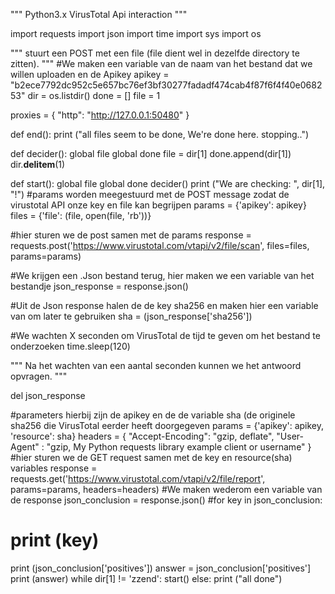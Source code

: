 """
Python3.x
VirusTotal Api interaction
"""

import requests
import json
import time
import sys
import os

"""
stuurt een POST met een file (file dient wel in dezelfde directory te zitten).
"""
#We maken een variable van de naam van het bestand dat we willen uploaden en de Apikey
apikey = "b2ece7792dc952c5e657bc76ef3bf30277fadadf474cab4f87f6f4f40e068253"
dir = os.listdir()
done = []
file = 1

proxies = {
  "http": "http://127.0.0.1:50480"
  }

def end():
  print ("all files seem to be done, We're done here. stopping..")


def decider():
  global file
  global done
  file = dir[1]
  done.append(dir[1])
  dir.__delitem__(1)

def start():
  global file
  global done
  decider()
  print ("We are checking: ", dir[1], "!")
  #params worden meegestuurd met de POST message zodat de virustotal API onze key en file kan begrijpen
  params = {'apikey': apikey}
  files = {'file': (file, open(file, 'rb'))}

  #hier sturen we de post samen met de params
  response = requests.post('https://www.virustotal.com/vtapi/v2/file/scan', files=files, params=params)

  #We krijgen een .Json bestand terug, hier maken we een variable van het bestandje
  json_response = response.json()

  #Uit de Json response halen de de key sha256 en maken hier een variable van om later te gebruiken
  sha = (json_response['sha256'])

  #We wachten X seconden om VirusTotal de tijd te geven om het bestand te onderzoeken
  time.sleep(120)

  """
  Na het wachten van een aantal seconden kunnen we het antwoord opvragen.
  """

  del json_response

  #parameters hierbij zijn de apikey en de de variable sha (de originele sha256 die VirusTotal eerder heeft doorgegeven
  params = {'apikey': apikey, 'resource': sha}
  headers = {
    "Accept-Encoding": "gzip, deflate",
    "User-Agent" : "gzip,  My Python requests library example client or username"
    }
  #hier sturen we de GET request samen met de key en resource(sha) variables
  response = requests.get('https://www.virustotal.com/vtapi/v2/file/report',
    params=params, headers=headers)
  #We maken wederom een variable van de response
  json_conclusion = response.json()
  #for key in json_conclusion:
  #    print (key)
  print (json_conclusion['positives'])
  answer = json_conclusion['positives']
  print (answer)
while dir[1] != 'zzend':
  start()
else:
  print ("all done")

